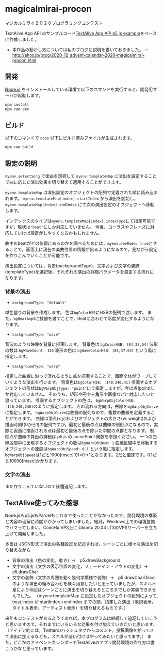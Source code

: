 # magicalmirai-procon
マジカルミライ２０２０プログラミングコンテスト

TextAlive App API のサンプルコード[TextAlive App API p5.js example](https://github.com/TextAliveJp/textalive-app-p5js)をベースに作成しました。

- 本作品の動かし方については私のブログに説明を書いておきました。
-- http://ahox.jp/prog/2020-12_advent-calendar-2020-magicalmirai-procon.html


## 開発

[Node.js](https://nodejs.org/) をインストールしている環境で以下のコマンドを実行すると、開発用サーバが起動します。

```sh
npm install
npm run dev
```

## ビルド

以下のコマンドで `docs` 以下にビルド済みファイルが生成されます。

```sh
npm run build
```

## 設定の説明

`myenv.selectSong` で楽曲を選択して
`myenv.templateMap` に演出を設定することで曲に応じた演出効果を切り替えて適用することができます。

`myenv.templateMap` は演出設定のオブジェクトの配列で定義された順に読み込まれます。
`myenv.templateMap[index].startIndex` から演出を開始し，
`myenv.templateMap[index].endIndex` にて次の演出設定のオブジェクトへ移動します。

インデックスのタイプは`myenv.templateMap[index].indexType`にて指定可能ですが，現状は`"beat"`にしか対応していません。
今後，コーラスやフレーズに対応していけば設定がしやすくなるかもしれません。

曲中のbeatがどの位置にあるのかを調べるためには，`myenv.devMode: true`とすることで，画面上に現在の楽曲位置の情報が出るようになるので，見ながら設定を作りこんでいくことが可能です。

演出設定については，背景(backgroundType)，文字および文字の装飾(templateType)を選択後，それぞれの演出の詳細パラメータを設定する流れになります。

### 背景の演出

- `backgroundType: "default"`

単色塗りの背景を作成します。
色は`bgColorHSB`にHSBの配列で渡します。
また，`bgBeatAmpS`に数値を渡すことで，Beatに合わせて彩度が変化するようになります。

- `backgroundType: "wave"`

音波のような映像を背景に描画します。
背景色は `bgColorHSB: [84,37,54]`
波形の数は `bgWaveCount: 120`
波形の色は `bgWaveColorHSB: [84,37,64]`
という風に指定します。

- `backgroundType: "warp"`

指定した曲線に沿って流れるように点を描画することで，画面全体がワープしていくような演出を行います。
背景色は`bgColorHSB: [140,240,41]`
描画するオブジェクトの形状は`bgWarpObjType: "point"`にて指定しますが，今は点(point)しか対応していません。
そのうち，矩形や円や三角形や画像などに対応したいと思っています。
描画するオブジェクトの色は， `bgWarpObjColorHSB: [140,240,240]`のように指定します。
点の流れる方向は，曲線を`bgWarpObjCurve`に指定します。
`bgWarpObjCurve`は曲線の配列なので，複数の曲線を定義することができます。
曲線は頂点(x,y)およびオブジェクトの大きさ(w: weight)および描画時刻t(0から1)の配列ですが，最初と最後の点は曲線の制御点になるので，実際に画面に描画される点は最初と最後の点を除いた中間の点群となります。
制御点や曲線の算出の詳細は p5.js の curvePoint 関数を参照ください。
一つの曲線区間中に出現するオブジェクトの数は`bgWarpObjNum: 1`
曲線区間中を移動するオブジェクトの速度は`bgWarpObjSpeed: 0.1`
という風に指定します。
`bgWarpObjSpeed`は1だと1000[msec]でt=0→1となります。2だと倍速です。0.1だと10000[msec]かかります。

### 文字の演出

まだ作りこんでいないので後程追記します。

## TextAlive使ってみた感想

Node.jsもp5.jsもParcelもこれまで使ったことがなかったので，開発環境の構築と内容の理解に時間がかかってしまいました。結局，Windows上での環境整備でハマってしまい，ConoHa VPS上に Ubuntu 20.04 LTSのVPSサーバーを立ち上げて開発しました。

本当は JSON形式で演出の各種設定を記述すれば，シーンごとに様々な演出を切り替えながら
- 背景の演出（色の変化，動き）→　p5.drawBackground
- 文字の演出（文字の表示位置の変化，フェードイン・アウトの変化）→　p5.drawChar
- 文字の装飾（文字の周囲を動く幾何学模様で装飾）→　p5.drawCharDeco
のような演出の組み合わせを様々用意したいと思っていましたが，スキル不足により今回はシーンごとに演出を切り替えるところまでしか実装できませんでした。
（myenv.templateMap に設定したオブジェクトの配列によって, beat.index が startIndex→endIndex までの間，指定した演出（歌詞表示，タイトル表示，アーティスト表示）を切り替えるものです。）

来年もコンテストがあるようであれば，本プログラムは継続して追記していこうと思いますので，それまでにいろいろな効果を付け加えていきたいと思います。（アイデア的には，Twitterのハッシュタグからコメント，投稿画像を拾ってきて演出に加えるなども，スキルが追い付けばやってみたいと思ってます。）
また，どこかのアドベントカレンダーでTextAliveのアプリ開発環境の作り方は書こうかなと思っています。


